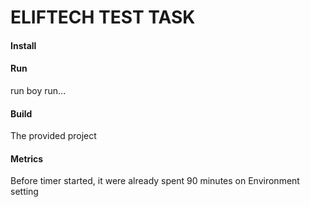 # ELIFTECH TEST TASK

#### Install

#### Run

run boy run...

#### Build

The provided project

#### Metrics

Before timer started, it were already spent 90 minutes on Environment setting

